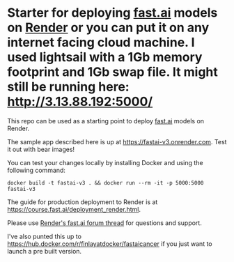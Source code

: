 # Starter for deploying [fast.ai](https://www.fast.ai) models on [Render](https://render.com) or you can put it on any internet facing cloud machine.   I used lightsail with a 1Gb memory footprint and 1Gb swap file.  It might still be running here:  http://3.13.88.192:5000/

This repo can be used as a starting point to deploy [fast.ai](https://github.com/fastai/fastai) models on Render.

The sample app described here is up at https://fastai-v3.onrender.com. Test it out with bear images!

You can test your changes locally by installing Docker and using the following command:

```
docker build -t fastai-v3 . && docker run --rm -it -p 5000:5000 fastai-v3
```

The guide for production deployment to Render is at https://course.fast.ai/deployment_render.html.

Please use [Render's fast.ai forum thread](https://forums.fast.ai/t/deployment-platform-render/33953) for questions and support.


I've also punted this up to https://hub.docker.com/r/finlayatdocker/fastaicancer if you just want to launch a pre built version.
